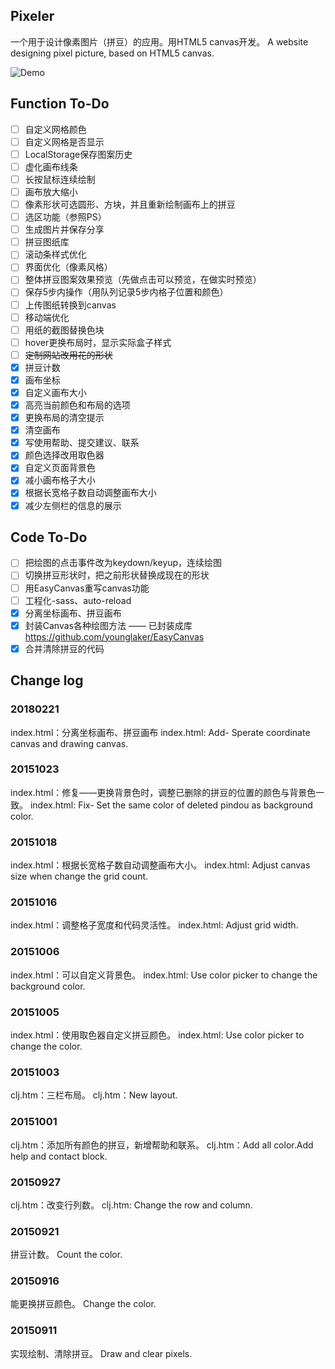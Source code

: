 ## Pixeler
一个用于设计像素图片（拼豆）的应用。用HTML5 canvas开发。
A website designing pixel picture, based on HTML5 canvas.

![Demo](http://77g54f.com1.z0.glb.clouddn.com/blog20151229113022.png)

## Function To-Do

- [ ] 自定义网格颜色
- [ ] 自定义网格是否显示
- [ ] LocalStorage保存图案历史
- [ ] 虚化画布线条
- [ ] 长按鼠标连续绘制
- [ ] 画布放大缩小
- [ ] 像素形状可选圆形、方块，并且重新绘制画布上的拼豆
- [ ] 选区功能（参照PS）
- [ ] 生成图片并保存分享
- [ ] 拼豆图纸库
- [ ] 滚动条样式优化
- [ ] 界面优化（像素风格）
- [ ] 整体拼豆图案效果预览（先做点击可以预览，在做实时预览）
- [ ] 保存5步内操作（用队列记录5步内格子位置和颜色）
- [ ] 上传图纸转换到canvas
- [ ] 移动端优化
- [ ] 用纸的截图替换色块
- [ ] hover更换布局时，显示实际盒子样式
- [ ] <del>定制网站改用花的形状</del>
- [x] 拼豆计数
- [x] 画布坐标
- [x] 自定义画布大小
- [x] 高亮当前颜色和布局的选项
- [x] 更换布局的清空提示
- [x] 清空画布
- [x] 写使用帮助、提交建议、联系
- [x] 颜色选择改用取色器
- [x] 自定义页面背景色
- [x] 减小画布格子大小
- [x] 根据长宽格子数自动调整画布大小
- [x] 减少左侧栏的信息的展示

## Code To-Do

- [ ] 把绘图的点击事件改为keydown/keyup，连续绘图
- [ ] 切换拼豆形状时，把之前形状替换成现在的形状
- [ ] 用EasyCanvas重写canvas功能
- [ ] 工程化-sass、auto-reload
- [x] 分离坐标画布、拼豆画布
- [x] 封装Canvas各种绘图方法 —— 已封装成库 https://github.com/younglaker/EasyCanvas
- [x] 合并清除拼豆的代码

## Change log

### 20180221
index.html：分离坐标画布、拼豆画布
index.html: Add- Sperate coordinate canvas and drawing canvas.

### 20151023
index.html：修复——更换背景色时，调整已删除的拼豆的位置的颜色与背景色一致。
index.html: Fix- Set the same color of deleted pindou as background color.

### 20151018
index.html：根据长宽格子数自动调整画布大小。
index.html: Adjust canvas size when change the grid count.

### 20151016
index.html：调整格子宽度和代码灵活性。
index.html: Adjust grid width.

### 20151006
index.html：可以自定义背景色。
index.html: Use color picker to change the background color.

### 20151005
index.html：使用取色器自定义拼豆颜色。
index.html: Use color picker to change the color.

### 20151003
clj.htm：三栏布局。
clj.htm：New layout.

### 20151001
clj.htm：添加所有颜色的拼豆，新增帮助和联系。
clj.htm：Add all color.Add help and contact block.

### 20150927
clj.htm：改变行列数。
clj.htm: Change the row and column.

### 20150921
拼豆计数。
Count the color.

### 20150916
能更换拼豆颜色。
Change the color.

### 20150911
实现绘制、清除拼豆。
Draw and clear pixels.